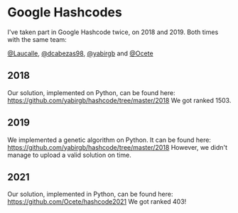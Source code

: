 # Google Hashcodes

I've taken part in Google Hashcode twice, on 2018 and 2019. Both times with the same team:

[@Laucalle](https://github.com/Laucalle), [@dcabezas98](https://github.com/dcabezas98), [@yabirgb](https://github.com/yabirgb) and
[@Ocete](https://github.com/Ocete)

## 2018

Our solution, implemented on Python, can be found here:
https://github.com/yabirgb/hashcode/tree/master/2018
We got ranked 1503.

## 2019

We implemented a genetic algorithm on Python. It can be found here:
https://github.com/yabirgb/hashcode/tree/master/2018
However, we didn't manage to upload a valid solution on time.

## 2021

Our solution, implemented in Python, can be found here:
https://github.com/Ocete/hashcode2021
We got ranked 403!
